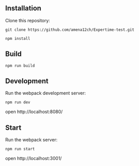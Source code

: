 ## Installation

Clone this repository:

```
git clone https://github.com/amena12ch/Expertime-test.git

npm install
```

## Build
```
npm run build
```
## Development

Run the webpack development server:
```
npm run dev
```
open http://localhost:8080/ 
## Start

Run the webpack server:
```
npm run start
```
open http://localhost:3001/ 
